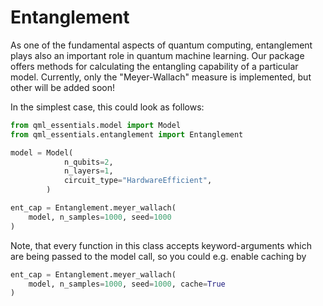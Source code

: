 # Entanglement

As one of the fundamental aspects of quantum computing, entanglement plays also an important role in quantum machine learning.
Our package offers methods for calculating the entangling capability of a particular model.
Currently, only the "Meyer-Wallach" measure is implemented, but other will be added soon!

In the simplest case, this could look as follows:
```python
from qml_essentials.model import Model
from qml_essentials.entanglement import Entanglement

model = Model(
            n_qubits=2,
            n_layers=1,
            circuit_type="HardwareEfficient",
        )

ent_cap = Entanglement.meyer_wallach(
    model, n_samples=1000, seed=1000
)
```

Note, that every function in this class accepts keyword-arguments which are being passed to the model call, so you could e.g. enable caching by

```python
ent_cap = Entanglement.meyer_wallach(
    model, n_samples=1000, seed=1000, cache=True
)
```